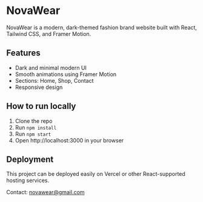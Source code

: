 
# NovaWear

NovaWear is a modern, dark-themed fashion brand website built with React, Tailwind CSS, and Framer Motion.

## Features
- Dark and minimal modern UI
- Smooth animations using Framer Motion
- Sections: Home, Shop, Contact
- Responsive design

## How to run locally
1. Clone the repo
2. Run `npm install`
3. Run `npm start`
4. Open http://localhost:3000 in your browser

## Deployment
This project can be deployed easily on Vercel or other React-supported hosting services.

Contact: novawear@gmail.com
